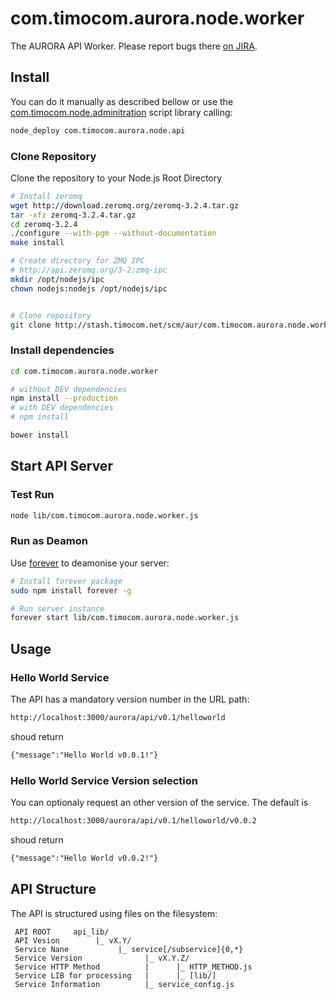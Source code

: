 # com.timocom.aurora.node.worker

The AURORA API Worker.
Please report bugs there [on JIRA](http://jira.timocom.net/browse/AUR#selectedTab=com.atlassian.jira.plugin.system.project%3Aissues-panel).

## Install
You can do it manually as described bellow or use the [com.timocom.node.adminitration](http://stash.timocom.net/projects/AUR/repos/com.timocom.node.adminitration/browse) script library calling:
```sh
node_deploy com.timocom.aurora.node.api
```

### Clone Repository
Clone the repository to your Node.js Root Directory
```sh
# Install zeromq
wget http://download.zeromq.org/zeromq-3.2.4.tar.gz
tar -xfz zeromq-3.2.4.tar.gz
cd zeromq-3.2.4
./configure --with-pgm --without-documentation
make install

# Create directory for ZMQ IPC
# http://api.zeromq.org/3-2:zmq-ipc
mkdir /opt/nodejs/ipc
chown nodejs:nodejs /opt/nodejs/ipc


# Clone repository
git clone http://stash.timocom.net/scm/aur/com.timocom.aurora.node.worker.git
```

### Install dependencies
```sh
cd com.timocom.aurora.node.worker

# without DEV dependencies
npm install --production
# with DEV dependencies
# npm install

bower install
```


## Start API Server

### Test Run

```sh
node lib/com.timocom.aurora.node.worker.js
```

### Run as Deamon
Use [forever](https://github.com/nodejitsu/forever) to deamonise your server:
```sh
# Install forever package
sudo npm install forever -g

# Run server instance
forever start lib/com.timocom.aurora.node.worker.js
```


## Usage

### Hello World Service
The API has a mandatory version number in the URL path:

```html
http://localhost:3000/aurora/api/v0.1/helloworld
```
shoud return
```html
{"message":"Hello World v0.0.1!"}
```

### Hello World Service Version selection
You can optionaly request an other version of the service.
The default is

```html
http://localhost:3000/aurora/api/v0.1/helloworld/v0.0.2
```
shoud return
```html
{"message":"Hello World v0.0.2!"}
```

## API Structure
The API is structured using files on the filesystem:

```
 API ROOT     api_lib/
 API Vesion        |_ vX.Y/
 Service Nane           |_ service[/subservice]{0,*}
 Service Version              |_ vX.Y.Z/
 Service HTTP Method          |      |_ HTTP_METHOD.js
 Service LIB for processing   |      |_ [lib/]
 Service Information          |_ service_config.js
```

